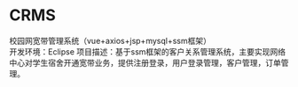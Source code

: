 # CRMS
校园网宽带管理系统（vue+axios+jsp+mysql+ssm框架）		
开发环境：Eclipse
项目描述：基于ssm框架的客户关系管理系统，主要实现网络中心对学生宿舍开通宽带业务，提供注册登录，用户登录管理，客户管理，订单管理。
